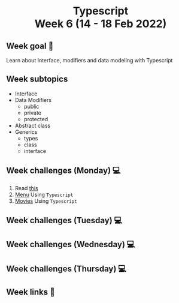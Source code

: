 <h1 align="center"><b>Typescript</b>
<br>Week 6 (14 - 18 Feb 2022)</h1>

## Week goal 🏁

<p>Learn about Interface, modifiers and data modeling with Typescript</p>

## Week subtopics

- Interface
- Data Modifiers
  - public
  - private
  - protected
- Abstract class
- Generics
  - types
  - class
  - interface

## Week challenges (Monday) 💻

1. Read [this](https://github.com/corecodeio/bootcamp-from-scratch/blob/main/src/technologies/2022/week6/Example/Input.md)
2. [Menu](./Exercices/E0/desc/ED0W6.md) Using `Typescript`
3. [Movies](./Exercices/E1/desc/ED1W6.md) Using `Typescript`

## Week challenges (Tuesday) 💻

## Week challenges (Wednesday) 💻

## Week challenges (Thursday) 💻

## Week links 🔗
